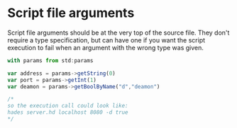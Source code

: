 # Script file arguments

Script file arguments should be at the very top of the source file. They don't require a type specification, but can have one if you want the script execution to fail when an argument with the wrong type was given.

```javascript
with params from std:params

var address = params->getString(0)
var port = params->getInt(1)
var deamon = params->getBoolByName("d","deamon")

/*
so the execution call could look like:
hades server.hd localhost 8080 -d true
*/
```

